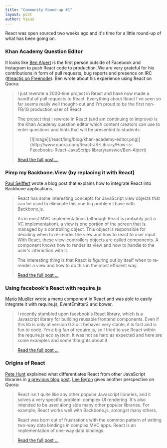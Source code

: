 ```yaml
---
title: "Community Round-up #1"
layout: post
author: Vjeux
---
```


React was open sourced two weeks ago and it's time for a little round-up of what has been going on.

### Khan Academy Question Editor

It looks like [Ben Alpert](http://benalpert.com/) is the first person outside of Facebook and Instagram to push React code to production. We are very grateful for his contributions in form of pull requests, bug reports and presence on IRC ([#reactjs on Freenode](irc://chat.freenode.net/reactjs)). Ben wrote about his experience using React on Quora:

> I just rewrote a 2000-line project in React and have now made a handful of pull requests to React. Everything about React I've seen so far seems really well thought-out and I'm proud to be the first non-FB/IG production user of React
>
> The project that I rewrote in React (and am continuing to improve) is the Khan Academy question editor which content creators can use to enter questions and hints that will be presented to students:
> <figure>[![image](/react/img/blog/khan-academy-editor.png)](http://www.quora.com/React-JS-Library/How-is-Facebooks-React-JavaScript-library/answer/Ben-Alpert)</figure>
>
> [Read the full post ...](http://www.quora.com/React-JS-Library/How-is-Facebooks-React-JavaScript-library/answer/Ben-Alpert)

### Pimp my Backbone.View (by replacing it with React)

[Paul Seiffert](https://blog.mayflower.de/) wrote a blog post that explains how to integrate React into Backbone applications.

> React has some interesting concepts for JavaScript view objects that can be used to eliminate this one big problem I have with Backbone.js.
>
> As in most MVC implementations (although React is probably just a VC implementation), a view is one portion of the screen that is managed by a controlling object. This object is responsible for deciding when to re-render the view and how to react to user input. With React, these view-controllers objects are called components. A component knows how to render its view and how to handle to the user's interaction with it.
>
> The interesting thing is that React is figuring out by itself when to re-render a view and how to do this in the most efficient way.
>
> [Read the full post ...](https://blog.mayflower.de/3937-Backbone-React.html)

### Using facebook's React with require.js

[Mario Mueller](http://blog.xenji.com/) wrote a menu component in React and was able to easily integrate it with require.js, EventEmitter2 and bower.

> I recently stumbled upon facebook's React library, which is a Javascript library for building reusable frontend components. Even if this lib is only at version 0.3.x it behaves very stable, it is fast and is fun to code. I'm a big fan of require.js, so I tried to use React within the require.js eco system. It was not as hard as expected and here are some examples and some thoughts about it.
>
> [Read the full post ...](http://blog.xenji.com/2013/06/facebooks-react-require-js.html)

### Origins of React

[Pete Hunt](http://www.petehunt.net/blog/) explained what differentiates React from other JavaScript libraries in [a previous blog post](http://facebook.github.io/react/blog/2013/06/05/why-react.html). [Lee Byron](http://leebyron.com/) gives another perspective on Quora:

> React isn't quite like any other popular Javascript libraries, and it solves a very specific problem: complex UI rendering. It's also intended to be used along side many other popular libraries. For example, React works well with Backbone.js, amongst many others.
>
> React was born out of frustrations with the common pattern of writing two-way data bindings in complex MVC apps. React is an implementation of one-way data bindings.
>
> [Read the full post ...](http://www.quora.com/React-JS-Library/How-is-Facebooks-React-JavaScript-library/answer/Lee-Byron?srid=3DcX)
